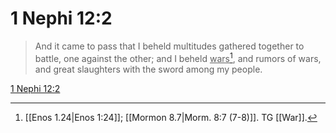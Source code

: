# 1 Nephi 12:2

> And it came to pass that I beheld multitudes gathered together to battle, one against the other; and I beheld <u>wars</u>[^a], and rumors of wars, and great slaughters with the sword among my people.

[1 Nephi 12:2](https://www.churchofjesuschrist.org/study/scriptures/bofm/1-ne/12?lang=eng&id=p2#p2)


[^a]: [[Enos 1.24|Enos 1:24]]; [[Mormon 8.7|Morm. 8:7 (7-8)]]. TG [[War]].
